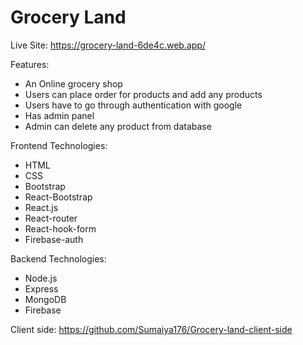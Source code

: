 # Grocery Land


Live Site:  https://grocery-land-6de4c.web.app/


Features: 
  - An Online grocery shop
  - Users can place order for products and add any products
  - Users have to go through authentication with google
  - Has admin panel 
  - Admin can delete any product from database

Frontend Technologies: 
  - HTML 
  - CSS 
  - Bootstrap
  - React-Bootstrap
  - React.js
  - React-router
  - React-hook-form
  - Firebase-auth

Backend Technologies: 
  - Node.js
  - Express
  - MongoDB
  - Firebase

  
Client side: https://github.com/Sumaiya176/Grocery-land-client-side

